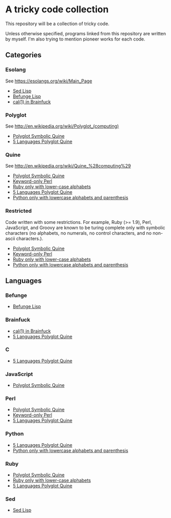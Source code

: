 # A tricky code collection

This repository will be a collection of tricky code.

Unless otherwise specified, programs linked from this repository are
written by myself. I'm also trying to mention pioneer works for each
code.

## Categories


### Esolang
See https://esolangs.org/wiki/Main_Page

- [Sed Lisp](lisp_sed/README.md)
- [Befunge Lisp](lisp_bef/README.md)
- [cal(1) in Brainfuck](cal_bf/README.md)

### Polyglot
See http://en.wikipedia.org/wiki/Polyglot_(computing)

- [Polyglot Symbolic Quine](sym_poly_quine/README.md)
- [5 Languages Polyglot Quine](poly5_quine/README.md)

### Quine
See http://en.wikipedia.org/wiki/Quine_%28computing%29

- [Polyglot Symbolic Quine](sym_poly_quine/README.md)
- [Keyword-only Perl](keyword_pl/README.md)
- [Ruby only with lower-case alphabets](lower_rb/README.md)
- [5 Languages Polyglot Quine](poly5_quine/README.md)
- [Python only with lowercase alphabets and parenthesis](alparen_py/README.md)

### Restricted
Code written with some restrictions. For example, Ruby (>= 1.9), Perl, JavaScript, and Groovy are known to be turing complete only with symbolic characters (no alphabets, no numerals, no control characters, and no non-ascii characters.).

- [Polyglot Symbolic Quine](sym_poly_quine/README.md)
- [Keyword-only Perl](keyword_pl/README.md)
- [Ruby only with lower-case alphabets](lower_rb/README.md)
- [Python only with lowercase alphabets and parenthesis](alparen_py/README.md)


## Languages


### Befunge


- [Befunge Lisp](lisp_bef/README.md)

### Brainfuck


- [cal(1) in Brainfuck](cal_bf/README.md)
- [5 Languages Polyglot Quine](poly5_quine/README.md)

### C


- [5 Languages Polyglot Quine](poly5_quine/README.md)

### JavaScript


- [Polyglot Symbolic Quine](sym_poly_quine/README.md)

### Perl


- [Polyglot Symbolic Quine](sym_poly_quine/README.md)
- [Keyword-only Perl](keyword_pl/README.md)
- [5 Languages Polyglot Quine](poly5_quine/README.md)

### Python


- [5 Languages Polyglot Quine](poly5_quine/README.md)
- [Python only with lowercase alphabets and parenthesis](alparen_py/README.md)

### Ruby


- [Polyglot Symbolic Quine](sym_poly_quine/README.md)
- [Ruby only with lower-case alphabets](lower_rb/README.md)
- [5 Languages Polyglot Quine](poly5_quine/README.md)

### Sed


- [Sed Lisp](lisp_sed/README.md)

